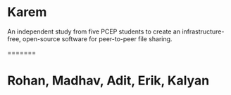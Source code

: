 Karem
=====

An independent study from five PCEP students to create an infrastructure-free, open-source software for peer-to-peer file sharing.

=======

Rohan, Madhav, Adit, Erik, Kalyan
=====


